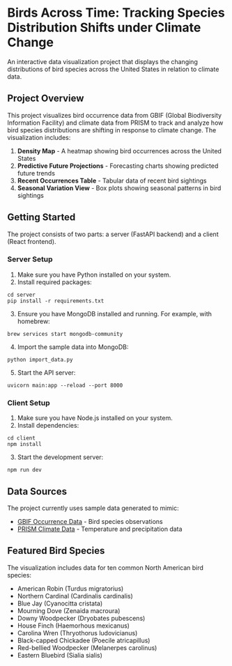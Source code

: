 # Birds Across Time: Tracking Species Distribution Shifts under Climate Change

An interactive data visualization project that displays the changing distributions of bird species across the United States in relation to climate data.

## Project Overview

This project visualizes bird occurrence data from GBIF (Global Biodiversity Information Facility) and climate data from PRISM to track and analyze how bird species distributions are shifting in response to climate change. The visualization includes:

1. **Density Map** - A heatmap showing bird occurrences across the United States
2. **Predictive Future Projections** - Forecasting charts showing predicted future trends
3. **Recent Occurrences Table** - Tabular data of recent bird sightings
4. **Seasonal Variation View** - Box plots showing seasonal patterns in bird sightings

## Getting Started

The project consists of two parts: a server (FastAPI backend) and a client (React frontend).

### Server Setup

1. Make sure you have Python installed on your system.
2. Install required packages:

```
cd server
pip install -r requirements.txt
```

3. Ensure you have MongoDB installed and running. For example, with homebrew:

```
brew services start mongodb-community
```

4. Import the sample data into MongoDB:

```
python import_data.py
```

5. Start the API server:

```
uvicorn main:app --reload --port 8000
```

### Client Setup

1. Make sure you have Node.js installed on your system.
2. Install dependencies:

```
cd client
npm install
```

3. Start the development server:

```
npm run dev
```

## Data Sources

The project currently uses sample data generated to mimic:
- [GBIF Occurrence Data](https://www.gbif.org/) - Bird species observations
- [PRISM Climate Data](https://prism.oregonstate.edu/) - Temperature and precipitation data

## Featured Bird Species

The visualization includes data for ten common North American bird species:
- American Robin (Turdus migratorius)
- Northern Cardinal (Cardinalis cardinalis)
- Blue Jay (Cyanocitta cristata)
- Mourning Dove (Zenaida macroura)
- Downy Woodpecker (Dryobates pubescens)
- House Finch (Haemorhous mexicanus)
- Carolina Wren (Thryothorus ludovicianus)
- Black-capped Chickadee (Poecile atricapillus)
- Red-bellied Woodpecker (Melanerpes carolinus)
- Eastern Bluebird (Sialia sialis)

